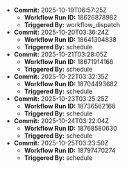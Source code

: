 - **Commit:** 2025-10-19T06:57:25Z
  - **Workflow Run ID:** 18626878982
  - **Triggered By:** workflow_dispatch
- **Commit:** 2025-10-20T03:36:24Z
  - **Workflow Run ID:** 18641304838
  - **Triggered By:** schedule
- **Commit:** 2025-10-21T03:28:05Z
  - **Workflow Run ID:** 18671914166
  - **Triggered By:** schedule
- **Commit:** 2025-10-22T03:32:35Z
  - **Workflow Run ID:** 18704493682
  - **Triggered By:** schedule
- **Commit:** 2025-10-23T03:25:25Z
  - **Workflow Run ID:** 18736562168
  - **Triggered By:** schedule
- **Commit:** 2025-10-24T03:22:04Z
  - **Workflow Run ID:** 18768580630
  - **Triggered By:** schedule
- **Commit:** 2025-10-25T03:23:50Z
  - **Workflow Run ID:** 18797470274
  - **Triggered By:** schedule
